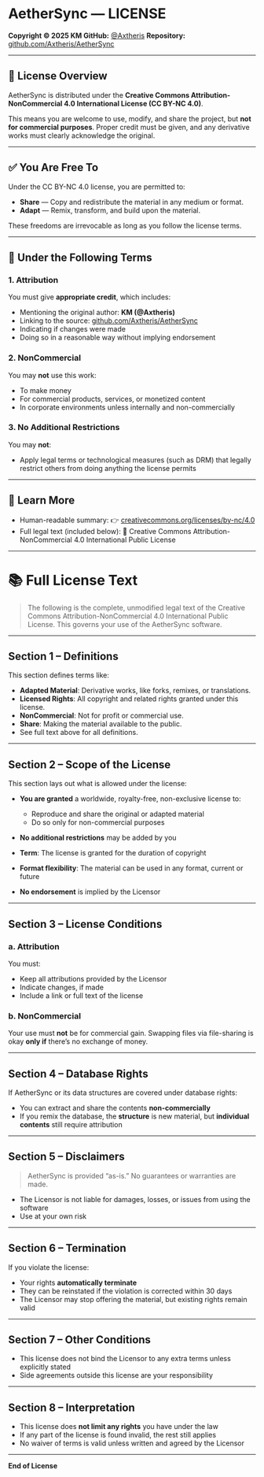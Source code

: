 # AetherSync — LICENSE

**Copyright © 2025 KM
GitHub:** [@Axtheris](https://github.com/Axtheris)
**Repository:** [github.com/Axtheris/AetherSync](https://github.com/Axtheris/AetherSync)

---

## 🧾 License Overview

AetherSync is distributed under the **Creative Commons Attribution-NonCommercial 4.0 International License (CC BY-NC 4.0)**.

This means you are welcome to use, modify, and share the project, but **not for commercial purposes**. Proper credit must be given, and any derivative works must clearly acknowledge the original.

---

## ✅ You Are Free To

Under the CC BY-NC 4.0 license, you are permitted to:

* **Share** — Copy and redistribute the material in any medium or format.
* **Adapt** — Remix, transform, and build upon the material.

These freedoms are irrevocable as long as you follow the license terms.

---

## 📌 Under the Following Terms

### 1. **Attribution**

You must give **appropriate credit**, which includes:

* Mentioning the original author: **KM (@Axtheris)**
* Linking to the source: [github.com/Axtheris/AetherSync](https://github.com/Axtheris/AetherSync)
* Indicating if changes were made
* Doing so in a reasonable way without implying endorsement

### 2. **NonCommercial**

You may **not** use this work:

* To make money
* For commercial products, services, or monetized content
* In corporate environments unless internally and non-commercially

### 3. **No Additional Restrictions**

You may **not**:

* Apply legal terms or technological measures (such as DRM) that legally restrict others from doing anything the license permits

---

## 📖 Learn More

* Human-readable summary:
  👉 [creativecommons.org/licenses/by-nc/4.0](https://creativecommons.org/licenses/by-nc/4.0)
* Full legal text (included below):
  🧾 Creative Commons Attribution-NonCommercial 4.0 International Public License

---

# 📚 Full License Text

> The following is the complete, unmodified legal text of the Creative Commons Attribution-NonCommercial 4.0 International Public License. This governs your use of the AetherSync software.

---

## Section 1 – Definitions

This section defines terms like:

* **Adapted Material**: Derivative works, like forks, remixes, or translations.
* **Licensed Rights**: All copyright and related rights granted under this license.
* **NonCommercial**: Not for profit or commercial use.
* **Share**: Making the material available to the public.
* See full text above for all definitions.

---

## Section 2 – Scope of the License

This section lays out what is allowed under the license:

* **You are granted** a worldwide, royalty-free, non-exclusive license to:

  * Reproduce and share the original or adapted material
  * Do so only for non-commercial purposes
* **No additional restrictions** may be added by you
* **Term**: The license is granted for the duration of copyright
* **Format flexibility**: The material can be used in any format, current or future
* **No endorsement** is implied by the Licensor

---

## Section 3 – License Conditions

### a. Attribution

You must:

* Keep all attributions provided by the Licensor
* Indicate changes, if made
* Include a link or full text of the license

### b. NonCommercial

Your use must **not** be for commercial gain. Swapping files via file-sharing is okay **only if** there’s no exchange of money.

---

## Section 4 – Database Rights

If AetherSync or its data structures are covered under database rights:

* You can extract and share the contents **non-commercially**
* If you remix the database, the **structure** is new material, but **individual contents** still require attribution

---

## Section 5 – Disclaimers

> AetherSync is provided “as-is.” No guarantees or warranties are made.

* The Licensor is not liable for damages, losses, or issues from using the software
* Use at your own risk

---

## Section 6 – Termination

If you violate the license:

* Your rights **automatically terminate**
* They can be reinstated if the violation is corrected within 30 days
* The Licensor may stop offering the material, but existing rights remain valid

---

## Section 7 – Other Conditions

* This license does not bind the Licensor to any extra terms unless explicitly stated
* Side agreements outside this license are your responsibility

---

## Section 8 – Interpretation

* This license does **not limit any rights** you have under the law
* If any part of the license is found invalid, the rest still applies
* No waiver of terms is valid unless written and agreed by the Licensor

---

**End of License**
